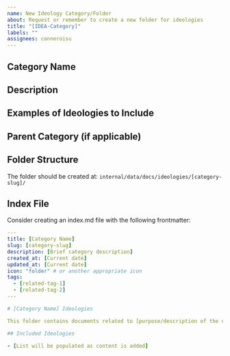 ```yaml
---
name: New Ideology Category/Folder
about: Request or remember to create a new folder for ideologies
title: "[IDEA-Category]"
labels: ""
assignees: conneroisu
---
```


## Category Name

<!-- Enter the name of the ideology category/folder -->

## Description

<!-- Provide a brief description of what this category encompasses -->

## Examples of Ideologies to Include

<!-- List some example ideologies that would belong in this category -->

## Parent Category (if applicable)

<!-- If this should be a subfolder of an existing category, specify which one -->

## Folder Structure

The folder should be created at: `internal/data/docs/ideologies/[category-slug]/`

## Index File

Consider creating an index.md file with the following frontmatter:

```yaml
---
title: [Category Name]
slug: [category-slug]
description: [Brief category description]
created_at: [Current date]
updated_at: [Current date]
icon: "folder" # or another appropriate icon
tags:
  - [related-tag-1]
  - [related-tag-2]
---

# [Category Name] Ideologies

This folder contains documents related to [purpose/description of the category].

## Included Ideologies

- [List will be populated as content is added]
```
